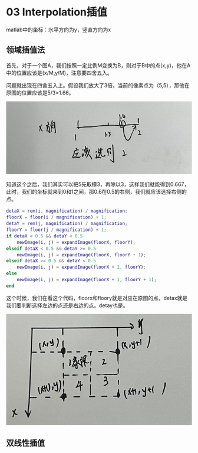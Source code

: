 # 03 Interpolation插值


matlab中的坐标：水平方向为y，竖直方向为x

## 领域插值法

首先，对于一个图A，我们按照一定比例M变换为B，则对于B中的点(x,y)，他在A中的位置应该是(x/M,y/M)，注意要四舍五入。

问题就出现在四舍五入上。假设我们放大了3倍，当前的像素点为（5,5），那他在原图的位置应该是5/3=1.66。

![](./src/x方向邻域插值.png)

知道这个之后，我们其实可以把5先取模3，再除以3，这样我们就能得到0.667，此时，我们的坐标就来到0和1之间，那0.6在0.5的右侧，我们就应该选择右侧的点。

```matlab
detaX = rem(i, magnification) / magnification;
floorX = floor(i / magnification) + 1;
detaY = rem(j, magnification) / magnification;
floorY = floor(j / magnification) + 1;
if detaX < 0.5 && detaY < 0.5
    newImage(i, j) = expandImage(floorX, floorY);
elseif detaX < 0.5 && detaY >= 0.5
    newImage(i, j) = expandImage(floorX, floorY + 1);
elseif detaX >= 0.5 && detaY < 0.5
    newImage(i, j) = expandImage(floorX + 1, floorY);
else
    newImage(i, j) = expandImage(floorX + 1, floorY + 1);
end
```

这个时候，我们在看这个代码，floorx和floory就是对应在原图的点，detax就是我们要判断选择左边的点还是右边的点。detay也是。

![](./src/插值算法象限.png)

## 双线性插值
